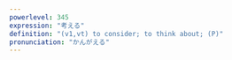 ```yaml
---
powerlevel: 345
expression: "考える"
definition: "(v1,vt) to consider; to think about; (P)"
pronunciation: "かんがえる"
---
```

